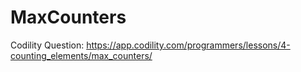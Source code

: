 # MaxCounters
Codility Question: https://app.codility.com/programmers/lessons/4-counting_elements/max_counters/
